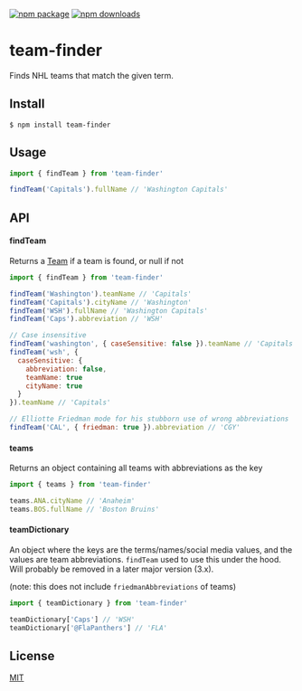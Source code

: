 [![npm package](https://img.shields.io/npm/v/team-finder.svg?style=for-the-badge)](https://www.npmjs.com/package/team-finder)
[![npm downloads](https://img.shields.io/npm/dm/team-finder.svg?style=for-the-badge)](https://www.npmjs.com/package/team-finder)

# team-finder

Finds NHL teams that match the given term.

## Install

```
$ npm install team-finder
```

## Usage

```js
import { findTeam } from 'team-finder'

findTeam('Capitals').fullName // 'Washington Capitals'
```

## API

#### findTeam

Returns a [Team](/src/teams.ts) if a team is found, or null if not

```js
import { findTeam } from 'team-finder'

findTeam('Washington').teamName // 'Capitals'
findTeam('Capitals').cityName // 'Washington'
findTeam('WSH').fullName // 'Washington Capitals'
findTeam('Caps').abbreviation // 'WSH'

// Case insensitive
findTeam('washington', { caseSensitive: false }).teamName // 'Capitals'
findTeam('wsh', {
  caseSensitive: {
    abbreviation: false,
    teamName: true
    cityName: true
  }
}).teamName // 'Capitals'

// Elliotte Friedman mode for his stubborn use of wrong abbreviations
findTeam('CAL', { friedman: true }).abbreviation // 'CGY'
```

#### teams

Returns an object containing all teams with abbreviations as the key

```js
import { teams } from 'team-finder'

teams.ANA.cityName // 'Anaheim'
teams.BOS.fullName // 'Boston Bruins'
```

#### teamDictionary

An object where the keys are the terms/names/social media values, and the values are team abbreviations. `findTeam` used to use this under the hood. Will probably be removed in a later major version (3.x).

(note: this does not include `friedmanAbbreviations` of teams)

```js
import { teamDictionary } from 'team-finder'

teamDictionary['Caps'] // 'WSH'
teamDictionary['@FlaPanthers'] // 'FLA'
```

## License

[MIT](/LICENSE)
